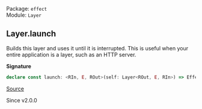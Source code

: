 Package: `effect`<br />
Module: `Layer`<br />

## Layer.launch

Builds this layer and uses it until it is interrupted. This is useful when
your entire application is a layer, such as an HTTP server.

**Signature**

```ts
declare const launch: <RIn, E, ROut>(self: Layer<ROut, E, RIn>) => Effect.Effect<never, E, RIn>
```

[Source](https://github.com/Effect-TS/effect/tree/main/packages/effect/src/Layer.ts#L405)

Since v2.0.0
